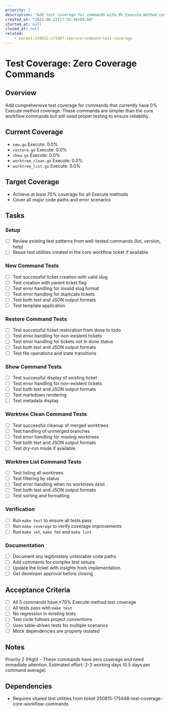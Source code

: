```yaml
---
priority: 2
description: "Add test coverage for commands with 0% Execute method coverage"
created_at: "2025-08-15T17:55:48+09:00"
started_at: null
closed_at: null
related:
    - parent:250815-171607-improve-command-test-coverage
---
```


# Test Coverage: Zero Coverage Commands

## Overview

Add comprehensive test coverage for commands that currently have 0% Execute method coverage. These commands are simpler than the core workflow commands but still need proper testing to ensure reliability.

## Current Coverage
- `new.go` Execute: 0.0%
- `restore.go` Execute: 0.0%
- `show.go` Execute: 0.0%
- `worktree_clean.go` Execute: 0.0%
- `worktree_list.go` Execute: 0.0%

## Target Coverage
- Achieve at least 70% coverage for all Execute methods
- Cover all major code paths and error scenarios

## Tasks

### Setup
- [ ] Review existing test patterns from well-tested commands (list, version, help)
- [ ] Reuse test utilities created in the core workflow ticket if available

### New Command Tests
- [ ] Test successful ticket creation with valid slug
- [ ] Test creation with parent ticket flag
- [ ] Test error handling for invalid slug format
- [ ] Test error handling for duplicate tickets
- [ ] Test both text and JSON output formats
- [ ] Test template application

### Restore Command Tests
- [ ] Test successful ticket restoration from done to todo
- [ ] Test error handling for non-existent tickets
- [ ] Test error handling for tickets not in done status
- [ ] Test both text and JSON output formats
- [ ] Test file operations and state transitions

### Show Command Tests
- [ ] Test successful display of existing ticket
- [ ] Test error handling for non-existent tickets
- [ ] Test both text and JSON output formats
- [ ] Test markdown rendering
- [ ] Test metadata display

### Worktree Clean Command Tests
- [ ] Test successful cleanup of merged worktrees
- [ ] Test handling of unmerged branches
- [ ] Test error handling for missing worktrees
- [ ] Test both text and JSON output formats
- [ ] Test dry-run mode if available

### Worktree List Command Tests
- [ ] Test listing all worktrees
- [ ] Test filtering by status
- [ ] Test error handling when no worktrees exist
- [ ] Test both text and JSON output formats
- [ ] Test sorting and formatting

### Verification
- [ ] Run `make test` to ensure all tests pass
- [ ] Run `make coverage` to verify coverage improvements
- [ ] Run `make vet`, `make fmt` and `make lint`

### Documentation
- [ ] Document any legitimately untestable code paths
- [ ] Add comments for complex test setups
- [ ] Update the ticket with insights from implementation
- [ ] Get developer approval before closing

## Acceptance Criteria

- [ ] All 5 commands have ≥70% Execute method test coverage
- [ ] All tests pass with `make test`
- [ ] No regression in existing tests
- [ ] Test code follows project conventions
- [ ] Uses table-driven tests for multiple scenarios
- [ ] Mock dependencies are properly isolated

## Notes

Priority 2 (High) - These commands have zero coverage and need immediate attention.
Estimated effort: 2-3 working days (0.5 days per command average)

## Dependencies
- Requires shared test utilities from ticket 250815-175448-test-coverage-core-workflow-commands